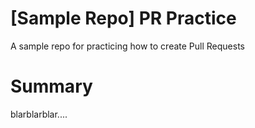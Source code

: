 # [Sample Repo] PR Practice
A sample repo for practicing how to create Pull Requests

# Summary

blarblarblar....
